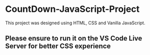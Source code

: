 # CountDown-JavaScript-Project
This project was designed using HTML, CSS and Vanilla JavaScript. 
## Please ensure to run it on the VS Code Live Server for better CSS experience
